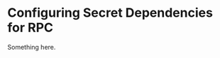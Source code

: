 [title]: # (Configuring Secret Dependencies for RPC)
[tags]: # (XXX)
[priority]: # (2723)
# Configuring Secret Dependencies for RPC
Something here.
